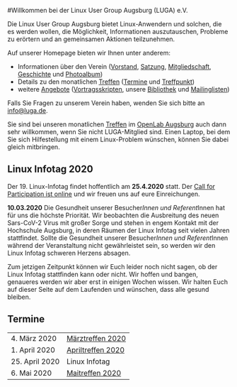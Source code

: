 #Willkommen bei der Linux User Group Augsburg (LUGA) e.V.

Die Linux User Group Augsburg bietet Linux-Anwendern und solchen, die es werden wollen, die Möglichkeit, Informationen auszutauschen, Probleme zu erörtern und an gemeinsamen Aktionen teilzunehmen.

Auf unserer Homepage bieten wir Ihnen unter anderem:

* Informationen über den Verein ([Vorstand](/Wir_ueber_uns/Kontakte/), 
[Satzung](/Wir_ueber_uns/Satzung/), [Mitgliedschaft](/Wir_ueber_uns/Mitgliedschaft/), 
[Geschichte](/Wir_ueber_uns/Geschichte/) und [Photoalbum](/Wir_ueber_uns/Album/))
* Details zu den monatlichen [Treffen](/Treffen/) ([Termine](/Treffen/Termine/) und 
[Treffpunkt](/Treffen/Treffpunkt/))
* weitere [Angebote](/Angebote/) ([Vortragsskripten](/Angebote/Vortraege/),
unsere [Bibliothek](/Angebote/Bibliothek/) und [Mailinglisten](/Angebote/Mailinglisten/))

Falls Sie Fragen zu unserem Verein haben, wenden Sie sich bitte an info@luga.de.

Sie sind bei unseren monatlichen [Treffen](/Treffen/) im [OpenLab Augsburg](https://openlab-augsburg.de) auch dann sehr willkommen, wenn Sie nicht LUGA-Mitglied sind.
Einen Laptop, bei dem Sie sich Hilfestellung mit einem Linux-Problem wünschen, können Sie dabei gleich mitbringen.

## Linux Infotag 2020
Der 19. Linux-Infotag findet hoffentlich am **25.4.2020** statt. Der [Call for Participation ist online](https://pretalx.luga.de/lit-2020/)
und wir freuen uns auf eure Einreichungen.

**10.03.2020** Die Gesundheit unserer Besucher*Innen und Referent*Innen hat
für uns die höchste Priorität. Wir beobachten die Ausbreitung des neuen
Sars-CoV-2 Virus mit großer Sorge und stehen in engem Kontakt mit der
Hochschule Augsburg, in deren Räumen der Linux Infotag seit vielen
Jahren stattfindet. Sollte die Gesundheit unserer Besucher*Innen und
Referent*Innen während der Veranstaltung nicht gewährleistet sein, so
werden wir den Linux Infotag schweren Herzens absagen.

Zum jetzigen Zeitpunkt können wir Euch leider noch nicht sagen, ob der
Linux Infotag stattfinden kann oder nicht. Wir hoffen und bangen,
genaueres werden wir aber erst in einigen Wochen wissen. Wir halten Euch
auf dieser Seite auf dem Laufenden und wünschen, dass alle gesund bleiben.


## Termine

|||
|-|-|
|4. März 2020|[Märztreffen 2020](/Treffen/Termine/03_2020/)|
|1. April 2020|[Apriltreffen 2020](/Treffen/Termine/04_2020/)|
|25. April 2020|Linux Infotag|
|6. Mai 2020|[Maitreffen 2020](/Treffen/Termine/05_2020/)|

